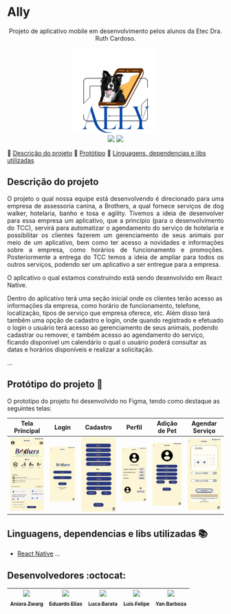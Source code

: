 # Ally
<p align="center">
  Projeto de aplicativo mobile em desenvolvimento pelos alunos da Etec Dra. Ruth Cardoso.
</p>


<p align="center">
  <img src="assets/ally2.png" width=200><br>
  <img src="https://img.shields.io/static/v1?label=react&message=framework&color=blue&style=for-the-badge&logo=REACT"/>
  <img src="http://img.shields.io/static/v1?label=STATUS&message=EM%20DESENVOLVIMENTO&color=RED&style=for-the-badge"/>
</p>

:small_blue_diamond: [Descrição do projeto](#descrição-do-projeto)
:small_blue_diamond: [Protótipo](#prototipo)
:small_blue_diamond: [Linguagens, dependencias e libs utilizadas](#linguagens)


## Descrição do projeto 

<p align="justify">
 O projeto o qual nossa equipe está desenvolvendo é direcionado para uma empresa de assessoria canina, a Brothers, a qual fornece serviços de dog walker, hotelaria, banho e tosa e agility. Tivemos a ideia de desenvolver para essa empresa um aplicativo, que a princípio (para o desenvolvimento do TCC), servirá para automatizar o agendamento do serviço de hotelaria e possibilitar os clientes fazerem um gerenciamento de seus animais por meio de um aplicativo, bem como ter acesso a novidades e informações sobre a empresa, como horários de funcionamento e promoções. Posteriormente a entrega do TCC temos a ideia de ampliar para todos os outros serviços, podendo ser um aplicativo a ser entregue para a empresa. 

O aplicativo o qual estamos construindo está sendo desenvolvido em React Native.

Dentro do aplicativo terá uma seção inicial onde os clientes terão acesso as informações da empresa, como horário de funcionamento, telefone, localização, tipos de serviço que empresa oferece, etc. Além disso terá também uma opção de cadastro e login, onde quando registrado e efetuado o login o usuário terá acesso ao gerenciamento de seus animais, podendo cadastrar ou remover, e também acesso ao agendamento do serviço, ficando disponível um calendário o qual o usuário poderá consultar as datas e horários disponíveis e realizar a solicitação. 

</p>
...

## <a name=“prototipo”><a/> Protótipo do projeto :iphone:
O prototipo do projeto foi desenvolvido no Figma, tendo como destaque as seguintes telas: 



|Tela Principal|Login| Cadastro| Perfil| Adição de Pet|Agendar Serviço|
| :---: |:---: |:---: |:---: |:---: |:---: |
|<img src="\assets\prototipo\Ally_page (6).jpg" width=200>|<img src="\assets\prototipo\Ally_page (8).jpg" width=200>|<img src="\assets\prototipo\Ally_page (2).jpg" width=200>|<img src="\assets\prototipo\Ally_page (3).jpg" width=200>|<img src="\assets\prototipo\Ally_page (5).jpg" width=200>|<img src="\assets\prototipo\Ally_page (15).jpg" width=200>|






## <a name=“linguagens”><a/> Linguagens, dependencias e libs utilizadas :books:

- [React Native](https://reactnative.dev/docs/getting-started)
...


## Desenvolvedores :octocat:


| [<img src="https://avatars.githubusercontent.com/u/112500673?v=4" width=115><br><sub>Aniara Zwarg</sub>](https://github.com/aniarazwarg) |  [<img src="https://avatars.githubusercontent.com/u/142364436?v=4" width=115><br><sub>Eduardo Elias</sub>](https://github.com/Eduardo-112) |  [<img src="https://avatars.githubusercontent.com/u/83922338?v=4" width=115><br><sub>Luca Barata</sub>](https://github.com/lucabarata) |[<img src="https://avatars.githubusercontent.com/u/113396028?v=4" width=115><br><sub>Luis Felipe</sub>](https://github.com/devluisfpaixao) |[<img src="https://avatars.githubusercontent.com/u/142733967?v=4" width=115><br><sub>Yan Barboza</sub>](https://github.com/YanBarboza) |
| :---: | :---: | :---: | :---: | :---: 

  
 
